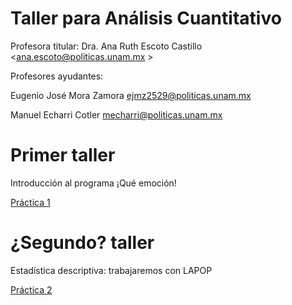 # Taller para Análisis Cuantitativo


Profesora titular: Dra. Ana Ruth Escoto Castillo <ana.escoto@politicas.unam.mx >

Profesores ayudantes:

Eugenio José Mora Zamora <ejmz2529@politicas.unam.mx> 

Manuel Echarri Cotler <mecharri@politicas.unam.mx> 


# Primer taller

Introducción al programa ¡Qué emoción!

[Práctica 1](P1.md)



# ¿Segundo? taller

Estadística descriptiva: trabajaremos con LAPOP 

[Práctica 2](P2.md)
